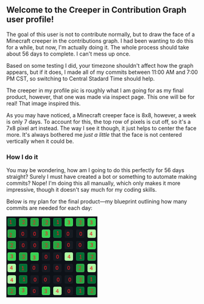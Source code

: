  ## Welcome to the Creeper in Contribution Graph user profile!

The goal of this user is not to contribute normally, but to draw the face of a Minecraft creeper in the contributions graph.
I had been wanting to do this for a while, but now, I'm actually doing it. The whole process should take about 56 days to complete. I can't mess up once.

Based on some testing I did, your timezone shouldn't affect how the graph appears, but if it does, I made all of my commits between 11:00 AM and 7:00 PM CST, so switching to Central Stadard Time should help.

The creeper in my profile pic is roughly what I am going for as my final product, however, that one was made via inspect page. This one will be for real! That image inspired this.

As you may have noticed, a Minecraft creeper face is 8x8, however, a week is only 7 days. To account for this, the top row of pixels is cut off, so it's a 7x8 pixel art instead.
The way I see it though, it just helps to center the face more. It's always bothered me *just a little* that the face is not centered vertically when it could be.

### How I do it

You may be wondering, how am I going to do this perfectly for 56 days straight? Surely I must have created a bot or something to automate making commits? Nope! I'm doing this all manually, which only makes it more impressive, though it doesn't say much for my coding skills.

Below is my plan for the final product—my blueprint outlining how many commits are needed for each day:

![CreeperContributionGraph.png](CreeperContributionGraph.png)
